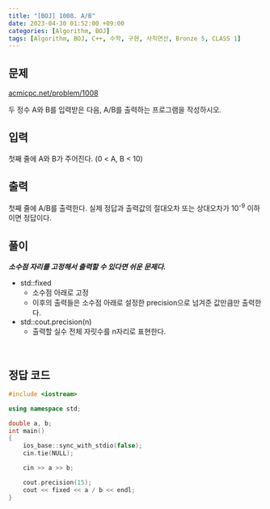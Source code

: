 ```yaml
---
title: "[BOJ] 1008. A/B"
date: 2023-04-30 01:52:00 +09:00
categories: [Algorithm, BOJ]
tags: [Algorithm, BOJ, C++, 수학, 구현, 사칙연산, Bronze 5, CLASS 1]
---
```

## **문제**
[acmicpc.net/problem/1008](https://www.acmicpc.net/problem/1008)
<br>

두 정수 A와 B를 입력받은 다음, A/B를 출력하는 프로그램을 작성하시오.
<br>

## **입력**
첫째 줄에 A와 B가 주어진다. (0 < A, B < 10)
<br>

## **출력**
첫째 줄에 A/B를 출력한다. 실제 정답과 출력값의 절대오차 또는 상대오차가 10<sup>-9</sup> 이하이면 정답이다.
<br>

## **풀이**
***소수점 자리를 고정해서 출력할 수 있다면 쉬운 문제다.***

- std::fixed
  - 소수점 아래로 고정
  - 이후의 출력들은 소수점 아래로 설정한 precision으로 넘겨준 값만큼만 출력한다.
- std::cout.precision(n)
  - 출력할 실수 전체 자릿수를 n자리로 표현한다.
<br>

## **정답 코드**
```c++
#include <iostream>

using namespace std;

double a, b;
int main()
{
    ios_base::sync_with_stdio(false);
    cin.tie(NULL);

    cin >> a >> b;

    cout.precision(15);
    cout << fixed << a / b << endl;
}
```

